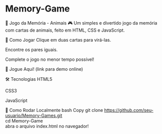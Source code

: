 # Memory-Game
🐾 Jogo da Memória - Animais 🎮
Um simples e divertido jogo da memória com cartas de animais, feito em HTML, CSS e JavaScript.

<div align="center">

</div>
🎯 Como Jogar
Clique em duas cartas para virá-las.

Encontre os pares iguais.

Complete o jogo no menor tempo possível!

🔗 Jogue Aqui! (link para demo online)

🛠️ Tecnologias
HTML5

CSS3

JavaScript

🚀 Como Rodar Localmente
bash
Copy
git clone https://github.com/seu-usuario/Memory-Games.git  
cd Memory-Game  
abra o arquivo index.html no navegador!  
